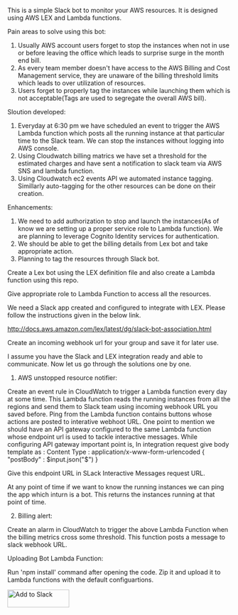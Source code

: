 



This is a simple Slack bot to monitor your AWS resources. It is designed using AWS LEX and Lambda functions.


Pain areas to solve using this bot:

1. Usually AWS account users forget to stop the instances when not in use or before leaving the office which leads to surprise surge in the month end bill.
2. As every team member doesn't have access to the AWS Billing and Cost Management service, they are unaware of the billing threshold limits which leads to over utilization of resources.
3. Users forget to properly tag the instances while launching them which is not acceptable(Tags are used to segregate the overall AWS bill).

Sloution developed:

1. Everyday at 6:30 pm we have scheduled an event to trigger the AWS Lambda function which posts all the running instance at that particular time to the Slack team. We can stop the instances without logging into AWS console.
2. Using Cloudwatch billing  matrics we have set a threshold for the estimated charges and have sent a notification to slack team via AWS SNS and lambda function.
3. Using Cloudwatch ec2 events API we automated instance tagging. Simillarly auto-tagging for the other resources can be done on their creation.


Enhancements:

1. We need to add authorization to stop and launch the instances(As of know we are setting up a proper service role to Lambda function). We are planning to leverage Cognito Identity services for authentication.
2. We should be able to get the billing details from Lex bot and take appropriate action.
3. Planning to tag the resources through Slack bot.




Create a Lex bot using the LEX definition file and also create a Lambda function using this repo.


Give appropriate role to Lambda Function to access all the resources.


We need a Slack app created and configured to integrate with LEX. Please follow the instructions given in the below link.

http://docs.aws.amazon.com/lex/latest/dg/slack-bot-association.html

Create an incoming webhook url for your group and save it for later use.

I assume you have the Slack and LEX integration ready and able to communicate. Now let us go through the solutions one by one.

1. AWS unstopped resource notifier:

Create an event rule in CloudWatch to trigger a Lambda function every day at some time. This Lambda function reads the running instances from all the regions and send them to Slack team using incoming webhook URL you saved before.
Ping from the Lambda function contains buttons whose actions are posted to interative webhoot URL. One point to mention we should have an API gateway configured to the same Lambda function whose endpoint url is used to tackle interactive messages.
While configuring API gateway important point is, In integration request give body template as :
																Content Type : application/x-www-form-urlencoded
																{
																	"postBody" : $input.json("$")
																}

Give this endpoint URL in SLack Interactive Messages request URL.																

At any point of time if we want to know the running instances we can ping the app which inturn is a bot. This returns the instances running  at that point of time.
 

2. Billing alert:

Create an alarm in CloudWatch to trigger the above Lambda Function when the billing metrics cross some threshold. This function posts a message to slack webhook URL.


Uploading Bot Lambda Function:

Run 'npm install' command  after opening the code. Zip it and upload it to Lambda functions with the default configuartions.











<a href="https://slack.com/oauth/authorize?&client_id=71311666592.171951787604&scope=bot,chat:write:bot,channels:history,groups:history,im:history,mpim:history,incoming-webhook,commands,chat:write:user"><img alt="Add to Slack" height="40" width="139" src="https://platform.slack-edge.com/img/add_to_slack.png" srcset="https://platform.slack-edge.com/img/add_to_slack.png 1x, https://platform.slack-edge.com/img/add_to_slack@2x.png 2x" /></a>
